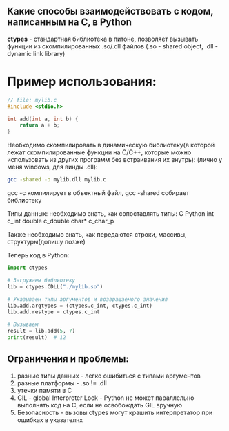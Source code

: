 ## Какие способы взаимодействовать с кодом, написанным на C, в Python
**ctypes** - стандартная библиотека в питоне, позволяет вызывать функции из скомпилированных .so/.dll файлов
(.so - shared object, .dll - dynamic link library)
# Пример использования:
```c
// file: mylib.c
#include <stdio.h>

int add(int a, int b) {
    return a + b;
}
```
Необходимо скомпилировать в динамическую библиотеку(в которой лежат скомпилированные функции на С/С++,
которые можно использовать из других программ без встраивания их внутрь):
(лично у меня windows, для винды .dll):
```bash
gcc -shared -o mylib.dll mylib.c 
```
gcc -c компилирует в объектный файл, gcc -shared собирает библиотеку

Типы данных: необходимо знать, как сопоставлять типы:
C              Python
int            c_int
double         c_double
char*          c_char_p

Также необходимо знать, как передаются строки, массивы, структуры(допишу позже)

Теперь код в Python:
```python
import ctypes

# Загружаем библиотеку
lib = ctypes.CDLL("./mylib.so")

# Указываем типы аргументов и возвращаемого значения
lib.add.argtypes = (ctypes.c_int, ctypes.c_int)
lib.add.restype = ctypes.c_int

# Вызываем
result = lib.add(5, 7)
print(result)  # 12
```
## Ограничения и проблемы:
1. разные типы данных - легко ошибиться с типами аргументов
2. разные платформы - .so != .dll
3. утечки памяти в С
4. GIL - global Interpreter Lock - Python не может параллельно выполнять код на С, если не освобождать GIL вручную
5. Безопасность - вызовы ctypes могут крашить интерпретатор при ошибках в указателях





